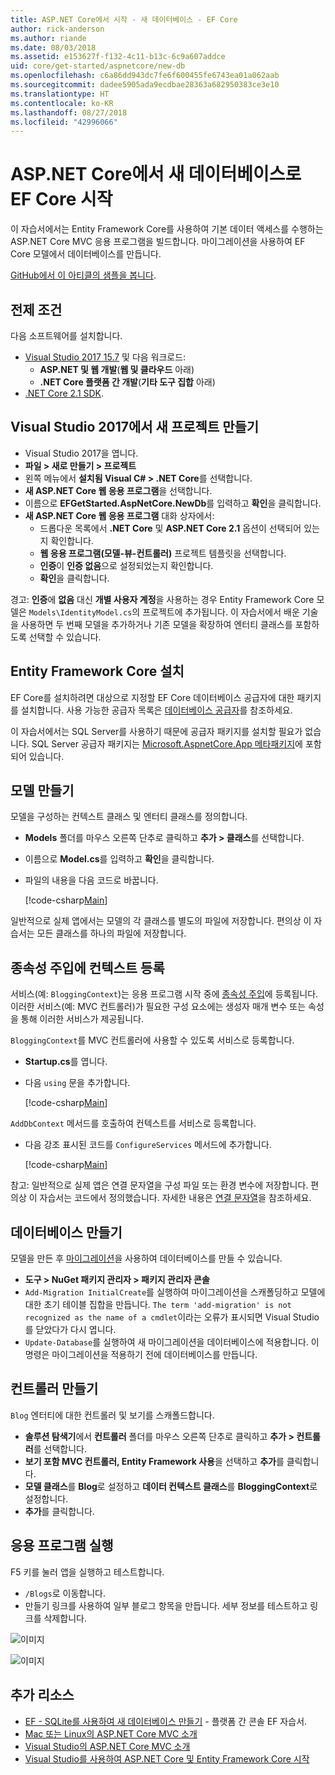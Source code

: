 ```yaml
---
title: ASP.NET Core에서 시작 - 새 데이터베이스 - EF Core
author: rick-anderson
ms.author: riande
ms.date: 08/03/2018
ms.assetid: e153627f-f132-4c11-b13c-6c9a607addce
uid: core/get-started/aspnetcore/new-db
ms.openlocfilehash: c6a86dd943dc7fe6f600455fe6743ea01a062aab
ms.sourcegitcommit: dadee5905ada9ecdbae28363a682950383ce3e10
ms.translationtype: HT
ms.contentlocale: ko-KR
ms.lasthandoff: 08/27/2018
ms.locfileid: "42996066"
---
```

# <a name="getting-started-with-ef-core-on-aspnet-core-with-a-new-database"></a>ASP.NET Core에서 새 데이터베이스로 EF Core 시작

이 자습서에서는 Entity Framework Core를 사용하여 기본 데이터 액세스를 수행하는 ASP.NET Core MVC 응용 프로그램을 빌드합니다. 마이그레이션을 사용하여 EF Core 모델에서 데이터베이스를 만듭니다.

[GitHub에서 이 아티클의 샘플을 봅니다](https://github.com/aspnet/EntityFramework.Docs/tree/master/samples/core/GetStarted/AspNetCore/EFGetStarted.AspNetCore.NewDb).

## <a name="prerequisites"></a>전제 조건

다음 소프트웨어를 설치합니다.

* [Visual Studio 2017 15.7](https://www.visualstudio.com/downloads/) 및 다음 워크로드:
  * **ASP.NET 및 웹 개발**(**웹 및 클라우드** 아래)
  * **.NET Core 플랫폼 간 개발**(**기타 도구 집합** 아래)
* [.NET Core 2.1 SDK](https://www.microsoft.com/net/download/core).

## <a name="create-a-new-project-in-visual-studio-2017"></a>Visual Studio 2017에서 새 프로젝트 만들기

* Visual Studio 2017을 엽니다.
* **파일 > 새로 만들기 > 프로젝트**
* 왼쪽 메뉴에서 **설치됨 Visual C# > .NET Core**를 선택합니다.
* **새 ASP.NET Core 웹 응용 프로그램**을 선택합니다.
* 이름으로 **EFGetStarted.AspNetCore.NewDb**를 입력하고 **확인**을 클릭합니다.
* **새 ASP.NET Core 웹 응용 프로그램** 대화 상자에서:
  * 드롭다운 목록에서 **.NET Core** 및 **ASP.NET Core 2.1** 옵션이 선택되어 있는지 확인합니다.
  * **웹 응용 프로그램(모델-뷰-컨트롤러)** 프로젝트 템플릿을 선택합니다.
  * **인증**이 **인증 없음**으로 설정되었는지 확인합니다.
  * **확인**을 클릭합니다.

경고: **인증**에 **없음** 대신 **개별 사용자 계정**을 사용하는 경우 Entity Framework Core 모델은 `Models\IdentityModel.cs`의 프로젝트에 추가됩니다. 이 자습서에서 배운 기술을 사용하면 두 번째 모델을 추가하거나 기존 모델을 확장하여 엔터티 클래스를 포함하도록 선택할 수 있습니다.

## <a name="install-entity-framework-core"></a>Entity Framework Core 설치

EF Core를 설치하려면 대상으로 지정할 EF Core 데이터베이스 공급자에 대한 패키지를 설치합니다. 사용 가능한 공급자 목록은 [데이터베이스 공급자](../../providers/index.md)를 참조하세요. 

이 자습서에서는 SQL Server를 사용하기 때문에 공급자 패키지를 설치할 필요가 없습니다. SQL Server 공급자 패키지는 [Microsoft.AspnetCore.App 메타패키지](https://docs.microsoft.com/en-us/aspnet/core/fundamentals/metapackage-app?view=aspnetcore-2.1)에 포함되어 있습니다.

## <a name="create-the-model"></a>모델 만들기

모델을 구성하는 컨텍스트 클래스 및 엔터티 클래스를 정의합니다.

* **Models** 폴더를 마우스 오른쪽 단추로 클릭하고 **추가 > 클래스**를 선택합니다.
* 이름으로 **Model.cs**를 입력하고 **확인**을 클릭합니다.
* 파일의 내용을 다음 코드로 바꿉니다.

  [!code-csharp[Main](../../../../samples/core/GetStarted/AspNetCore/EFGetStarted.AspNetCore.NewDb/Models/Model.cs)]

일반적으로 실제 앱에서는 모델의 각 클래스를 별도의 파일에 저장합니다. 편의상 이 자습서는 모든 클래스를 하나의 파일에 저장합니다.

## <a name="register-your-context-with-dependency-injection"></a>종속성 주입에 컨텍스트 등록

서비스(예: `BloggingContext`)는 응용 프로그램 시작 중에 [종속성 주입](http://docs.asp.net/en/latest/fundamentals/dependency-injection.html)에 등록됩니다. 이러한 서비스(예: MVC 컨트롤러)가 필요한 구성 요소에는 생성자 매개 변수 또는 속성을 통해 이러한 서비스가 제공됩니다.

`BloggingContext`를 MVC 컨트롤러에 사용할 수 있도록 서비스로 등록합니다.

* **Startup.cs**를 엽니다.
* 다음 `using` 문을 추가합니다.

  [!code-csharp[Main](../../../../samples/core/GetStarted/AspNetCore/EFGetStarted.AspNetCore.NewDb/Startup.cs#AddedUsings)]

`AddDbContext` 메서드를 호출하여 컨텍스트를 서비스로 등록합니다.

* 다음 강조 표시된 코드를 `ConfigureServices` 메서드에 추가합니다.

  [!code-csharp[Main](../../../../samples/core/GetStarted/AspNetCore/EFGetStarted.AspNetCore.NewDb/Startup.cs?name=ConfigureServices&highlight=13-14)]

참고: 일반적으로 실제 앱은 연결 문자열을 구성 파일 또는 환경 변수에 저장합니다. 편의상 이 자습서는 코드에서 정의했습니다. 자세한 내용은 [연결 문자열](../../miscellaneous/connection-strings.md)을 참조하세요.

## <a name="create-the-database"></a>데이터베이스 만들기

모델을 만든 후 [마이그레이션](https://docs.microsoft.com/aspnet/core/data/ef-mvc/migrations#introduction-to-migrations)을 사용하여 데이터베이스를 만들 수 있습니다.

* **도구 > NuGet 패키지 관리자 > 패키지 관리자 콘솔**
* `Add-Migration InitialCreate`를 실행하여 마이그레이션을 스캐폴딩하고 모델에 대한 초기 테이블 집합을 만듭니다. `The term 'add-migration' is not recognized as the name of a cmdlet`이라는 오류가 표시되면 Visual Studio를 닫았다가 다시 엽니다.
* `Update-Database`를 실행하여 새 마이그레이션을 데이터베이스에 적용합니다. 이 명령은 마이그레이션을 적용하기 전에 데이터베이스를 만듭니다.

## <a name="create-a-controller"></a>컨트롤러 만들기

`Blog` 엔터티에 대한 컨트롤러 및 보기를 스캐폴드합니다.

* **솔루션 탐색기**에서 **컨트롤러** 폴더를 마우스 오른쪽 단추로 클릭하고 **추가 > 컨트롤러**를 선택합니다.
* **보기 포함 MVC 컨트롤러, Entity Framework 사용**을 선택하고 **추가**를 클릭합니다.
* **모델 클래스**를 **Blog**로 설정하고 **데이터 컨텍스트 클래스**를 **BloggingContext**로 설정합니다.
* **추가**를 클릭합니다.


## <a name="run-the-application"></a>응용 프로그램 실행

F5 키를 눌러 앱을 실행하고 테스트합니다.

* `/Blogs`로 이동합니다.
* 만들기 링크를 사용하여 일부 블로그 항목을 만듭니다. 세부 정보를 테스트하고 링크를 삭제합니다.

![이미지](_static/create.png)

![이미지](_static/index-new-db.png)

## <a name="additional-resources"></a>추가 리소스

* [EF - SQLite를 사용하여 새 데이터베이스 만들기](xref:core/get-started/netcore/new-db-sqlite) - 플랫폼 간 콘솔 EF 자습서.
* [Mac 또는 Linux의 ASP.NET Core MVC 소개](https://docs.microsoft.com/aspnet/core/tutorials/first-mvc-app-xplat/index)
* [Visual Studio의 ASP.NET Core MVC 소개](https://docs.microsoft.com/aspnet/core/tutorials/first-mvc-app/index)
* [Visual Studio를 사용하여 ASP.NET Core 및 Entity Framework Core 시작](https://docs.microsoft.com/aspnet/core/data/ef-mvc/index)
